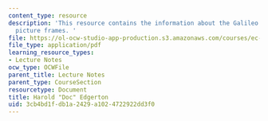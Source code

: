 ```yaml
---
content_type: resource
description: 'This resource contains the information about the Galileo studies and
  picture frames. '
file: https://ol-ocw-studio-app-production.s3.amazonaws.com/courses/ec-050-recreate-experiments-from-history-inform-the-future-from-the-past-galileo-january-iap-2010/3cb4bd1fdb1a2429a1024722922dd3f0_MITEC_050IAP10_lec01.pdf
file_type: application/pdf
learning_resource_types:
- Lecture Notes
ocw_type: OCWFile
parent_title: Lecture Notes
parent_type: CourseSection
resourcetype: Document
title: Harold "Doc" Edgerton
uid: 3cb4bd1f-db1a-2429-a102-4722922dd3f0
---
```

